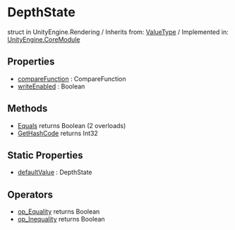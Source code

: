 # DepthState
struct in UnityEngine.Rendering
 / Inherits from: <a href="https://docs.unity3d.com/6000.0/Documentation/ScriptReference/ValueType.html">ValueType</a> / Implemented in: <a href="https://docs.unity3d.com/6000.0/Documentation/ScriptReference/UnityEngine.CoreModule.html">UnityEngine.CoreModule</a>

## Properties
- <a href="https://docs.unity3d.com/6000.0/Documentation/ScriptReference/DepthState-compareFunction.html">compareFunction</a> : CompareFunction
- <a href="https://docs.unity3d.com/6000.0/Documentation/ScriptReference/DepthState-writeEnabled.html">writeEnabled</a> : Boolean

## Methods
- <a href="https://docs.unity3d.com/6000.0/Documentation/ScriptReference/DepthState.Equals.html">Equals</a> returns Boolean (2 overloads)
- <a href="https://docs.unity3d.com/6000.0/Documentation/ScriptReference/DepthState.GetHashCode.html">GetHashCode</a> returns Int32

## Static Properties
- <a href="https://docs.unity3d.com/6000.0/Documentation/ScriptReference/DepthState-defaultValue.html">defaultValue</a> : DepthState

## Operators
- <a href="https://docs.unity3d.com/6000.0/Documentation/ScriptReference/DepthState.op_Equality.html">op_Equality</a> returns Boolean
- <a href="https://docs.unity3d.com/6000.0/Documentation/ScriptReference/DepthState.op_Inequality.html">op_Inequality</a> returns Boolean
